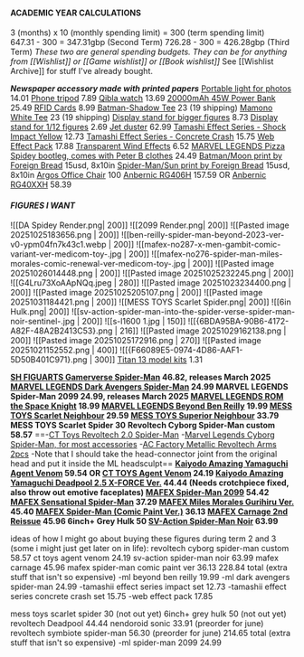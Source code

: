 #### **ACADEMIC YEAR CALCULATIONS**  
3 (months) x 10 (monthly spending limit) \= 300 (term spending limit)  
647.31 \- 300 \= 347.31gbp (Second Term)
726.28 \- 300 \= 426.28gbp (Third Term)
*These two are general spending budgets. They can be for anything from [[Wishlist]] or [[Game wishlist]] or [[Book wishlist]]*
See [[Wishlist Archive]] for stuff I've already bought.

***Newspaper accessory made with printed papers***
[Portable light for photos](https://www.aliexpress.com/item/1005006428660477.html?) 14.01
[Phone tripod](https://www.amazon.co.uk/dp/B0CQP77YP4?ref=cm_sw_r_cso_cp_apan_dp_6NN2VGV0TFFM5D67WCBQ&social_share=cm_sw_r_cso_cp_apan_dp_6NN2VGV0TFFM5D67WCBQ&titleSource=true) 7.89
[Qibla watch](https://www.aliexpress.com/item/1005004987915492.html?pvid=5652dc25-4d2e-41c9-8c0e-3bde7d8c734e&_t=gps-id%3ApcJustForYou%2Cscm-url%3A1007.13562.416251.0%2Cpvid%3A5652dc25-4d2e-41c9-8c0e-3bde7d8c734e%2Ctpp_buckets%3A668%232846%238114%231999&utparam-url=scene%3ApcJustForYou%7Cquery_from%3A%7Cx_object_id%3A1005004987915492%7C_p_origin_prod%3A) 13.69
[20000mAh 45W Power Bank](https://www.amazon.co.uk/dp/B0D6378L2B/?coliid=I1WMKZ5LXDRE5P&colid=3QR68R4Q0W63Y&th=1) 25.49
[RFID Cards](https://www.amazon.co.uk/WHonor-Blocking-Protector-Contactless-Protection/dp/B0CHHZ323V?dib=eyJ2IjoiMSJ9.3oovWHGg-Tc2LmkMhu1lva1pRWNjmBCC9_wKGJhg9-CbuF1wMvwtMVZCu-dZH5W4bZwesuyTv9Ga_SNwsD1S7KM70ghG3Ivji9gby1X_yA2l-ldbs9QvFkLulVhsgXHAS_XrO2GdpQYgca0Ae61HEsNuv0EsHuKwIgv-jU0HFb1CyyQR4-11EkvebN6Y3TgUrvuyOyElX7m1fm7CCMjxUVRGWZC042d-E0WmPF5YEKnzDG9q8csTLBDKXDnbJUX9meI_O1EaKB6v66lNUKcKOBCZTHXrpbmFR6zQZC1p4nc.qbFclqgKO2To5rtlQMiyww3nbd9douTbFoUkmKSi0Cc&dib_tag=se&keywords=RFID+Cards&qid=1759682979&sr=8-4) 8.99
[Batman-Shadow Tee](https://mamono.world/products/btm-shd) 23 (19 shipping)
[Mamono White Tee](https://mamono.world/products/skc-vs2?variant=46151394590912) 23 (19 shipping)
[Display stand for bigger figures](https://www.aliexpress.com/item/1005007402161040.html?pdp_ext_f=%7B%22sku_id%22%3A%2212000040593165571%22%7D&sourceType=1&spm=a2g0o.wish-manage-home.0.0) 8.73
[Display stand for 1/12 figures](https://www.aliexpress.com/item/1005008564504383.html?spm=a2g0o.detail.pcDetailTopMoreOtherSeller.1.49e0t3QNt3QNY9&gps-id=pcDetailTopMoreOtherSeller&scm=1007.40050.354490.0&scm_id=1007.40050.354490.0&scm-url=1007.40050.354490.0&pvid=5f05b2c3-013d-447d-bdf3-2bf0f6c05957&_t=gps-id:pcDetailTopMoreOtherSeller,scm-url:1007.40050.354490.0,pvid:5f05b2c3-013d-447d-bdf3-2bf0f6c05957,tpp_buckets:668%232846%238111%231996&pdp_ext_f=%7B%22order%22%3A%22977%22%2C%22eval%22%3A%221%22%2C%22sceneId%22%3A%2230050%22%2C%22fromPage%22%3A%22recommend%22%7D&pdp_npi=6%40dis%21GBP%212.69%212.42%21%21%213.48%213.13%21%4021039a5b17614240681107134e2f48%2112000045737340511%21rec%21UK%212834634728%21XZ%211%210%21n_tag%3A-29919%3Bd%3A936c168b%3Bm03_new_user%3A-29895%3BpisId%3A5000000191192759&utparam-url=scene%3ApcDetailTopMoreOtherSeller%7Cquery_from%3A%7Cx_object_id%3A1005008564504383%7C_p_origin_prod%3A) 2.69
[Jet duster](https://amzn.eu/d/jiffMLM) 62.99
[Tamashi Effect Series - Shock Impact Yellow](https://www.nin-nin-game.com/en/bandai-spirits/129527-tamashii-effect-series-shock-impact-yellow-ver-for-sh-figuarts-bandai-spirits-.html) 12.73
[Tamashi Effect Series - Concrete Crash](https://www.nin-nin-game.com/en/shfiguarts/181249-shfiguarts-tamashii-effect-series-concrete-crash-bandai-spirits-.html) 15.75
[Web Effect Pack](https://www.etsy.com/uk/listing/4296664472/spider-web-pack?ls=s&ga_order=most_relevant&ga_search_type=all&ga_view_type=gallery&ga_search_query=spider-man+wired+webs&ref=sr_gallery-1-2&nob=1&content_source=a8dc5400-85fb-45b7-8269-16e85af04f93%253ALT2cd38a931d447b697c36b8eb4fca0cea4d68dbaa&organic_search_click=1&logging_key=a8dc5400-85fb-45b7-8269-16e85af04f93%3ALT2cd38a931d447b697c36b8eb4fca0cea4d68dbaa&variation0=5370699452&variation1=5351334725) 17.88
[Transparent Wind Effects](https://www.aliexpress.com/item/1005009680976414.html?) 6.52
[MARVEL LEGENDS Pizza Spidey bootleg, comes with Peter B clothes](https://www.aliexpress.com/item/1005003312494959.html?) 24.49
[Batman/Moon print by Foreign Bread](https://www.inprnt.com/gallery/foreignbread/moon-batman-dc/) 15usd, 8x10in
[Spider-Man/Sun print by Foreign Bread](https://www.inprnt.com/gallery/foreignbread/sun-spider-man-marvel/) 15usd, 8x10in
[Argos Office Chair](https://www.argos.co.uk/product/4818401?clickPR=plp:52:118) 100
[Anbernic RG406H](https://www.aliexpress.com/item/1005008094973051.html?) 157.59 OR [Anbernic RG40XXH](https://www.aliexpress.com/item/1005007822652243.html?) 58.39
#### ***FIGURES I WANT***
![[DA Spidey Render.png| 200]] ![[2099 Render.png| 200]] ![[Pasted image 20251025183656.png | 200]] ![[ben-reilly-spider-man-beyond-2023-ver-v0-ypm04fn7k43c1.webp | 200]]
![[mafex-no287-x-men-gambit-comic-variant-ver-medicom-toy-.jpg | 200]] ![[mafex-no276-spider-man-miles-morales-comic-renewal-ver-medicom-toy-.jpg | 200]] ![[Pasted image 20251026014448.png | 200]] ![[Pasted image 20251025232245.png | 200]]
![[G4Lru73XoAApNQq.jpeg | 280]] ![[Pasted image 20251023234400.png | 200]] ![[Pasted image 20251025205107.png | 200]] ![[Pasted image 20251031184421.png | 200]]
![[MESS TOYS Scarlet Spider.png| 200]] ![[6in Hulk.png| 200]] ![[sv-action-spider-man-into-the-spider-verse-spider-man-noir-sentinel-.jpg | 200]] ![[s-l1600 1.jpg | 150]]  ![[{6BDA95BA-90B6-4172-A82F-48A2B2413C53}.png | 216]] ![[Pasted image 20251029162138.png | 200]] ![[Pasted image 20251025172916.png | 270]]
![[Pasted image 20251021152552.png | 400]] ![[{F66089E5-0974-4D86-AAF1-5D50B401C971}.png | 300]]
[Titan 13 model kits](https://www.aliexpress.com/item/1005007772924507.html?) 1.31

**[SH FIGUARTS Gamerverse Spider-Man](https://www.nin-nin-game.com/en/shfiguarts/194482-shfiguarts-marvel-gamerverse-spider-man-bandai-spirits-.html) 46.82, releases March 2025
[MARVEL LEGENDS Dark Avengers Spider-Man](https://forbiddenplanet.com/474468-dark-avengers-marvel-legends-action-figure-spider-man/) 24.99
MARVEL LEGENDS Spider-Man 2099 24.99, releases March 2025
[MARVEL LEGENDS ROM the Space Knight](https://amzn.eu/d/ajvx07g) 18.99
[MARVEL LEGENDS Beyond Ben Reilly](https://amzn.eu/d/jlz3ONp) 19.99
[MESS TOYS Scarlet Neighbour](https://www.aliexpress.com/item/1005008455372278.html?spm=a2g0o.productlist.main.16.3131371dRa59b9&aem_p4p_detail=20251023153121639178736197720001270066&algo_pvid=7116a286-2963-4c6c-8d2d-3a0d39100d26&algo_exp_id=7116a286-2963-4c6c-8d2d-3a0d39100d26-15&pdp_ext_f=%7B%22order%22%3A%223385%22%2C%22eval%22%3A%221%22%2C%22fromPage%22%3A%22search%22%7D&pdp_npi=6%40dis%21GBP%2165.76%2129.59%21%21%21606.64%21272.97%21%40210384cc17612586809564616e96bc%2112000050857874619%21sea%21UK%212834634728%21X%211%210%21n_tag%3A-29919%3Bd%3A936c168b%3Bm03_new_user%3A-29895&curPageLogUid=EmZ3lUOIqSrC&utparam-url=scene%3Asearch%7Cquery_from%3A%7Cx_object_id%3A1005008455372278%7C_p_origin_prod%3A&search_p4p_id=20251023153121639178736197720001270066_4) 29.59
[MESS TOYS Superior Neighbour](https://www.aliexpress.com/item/1005008114383112.html?pdp_ext_f=%7B%22sku_id%22%3A%2212000050508736521%22%7D&sourceType=1&spm=a2g0o.wish-manage-home.0.0) 33.79
MESS TOYS Scarlet Spider 30**
**Revoltech Cyborg Spider-Man custom 58.57**
==-[CT Toys Revoltech 2.0 Spider-Man](https://www.aliexpress.com/item/1005008114088633.html?pdp_ext_f=%7B%22sku_id%22%3A%221200-0045917576622%22%7D&sourceType=1&spm=a2g0o.wish-manage-home.0.0)
-[Marvel Legends Cyborg Spider-Man, for most accessories](https://www.comicsandcocktails.co.uk/store/Marvel-Legends-6-Spider-Man-Vintage-Cyborg-Spider-Man-p777540968)
-[AC Factory Metallic Revoltech Arms 2pcs](https://www.aliexpress.com/item/1005009914479336.html?pdp_ext_f=%7B%22sku_id%22%3A%2212000051171781541%22%7D&sourceType=1&spm=a2g0o.wish-manage-home.0.0)
-Note that I should take the head-connector joint from the original head and put it inside the ML headsculpt==
**[Kaiyodo Amazing Yamaguchi Agent Venom](https://www.nin-nin-game.com/en/revoltech/137765-amazing-yamaguchi-revoltech-spider-man-agent-venom-reissue-kaiyodo-.html) 59.54 OR [CT TOYS Agent Venom](https://www.aliexpress.com/item/1005008599736758.html?) 24.19
[Kaiyodo Amazing Yamaguchi Deadpool 2.5 X-FORCE Ver.](https://www.nin-nin-game.com/en/marvel-dc-comics/131795-amazing-yamaguchi-revoltech-marvel-comics-deadpool-ver-25-x-force-colors-kaiyodo-.html) 44.44 (Needs crotchpiece fixed, also throw out emotive faceplates)
[MAFEX Spider-Man 2099](https://www.nin-nin-game.com/en/mafex/121085-mafex-no-239-spider-man-spider-man-2099-comic-ver-medicom-toy-.html) 54.42
[MAFEX Sensational Spider-Man](https://www.nin-nin-game.com/en/mafex/196338-mafex-no143-spider-man-ben-reilly-comics-ver-2nd-reissue-medicom-toy-.html) 37.29
[MAFEX Miles Morales Gurihiru Ver.](https://www.nin-nin-game.com/en/mafex/184928-mafex-no276-spider-man-miles-morales-comic-renewal-ver-medicom-toy-.html) 45.40
[MAFEX Spider-Man (Comic Paint Ver.)](https://www.nin-nin-game.com/en/mafex/205136-mafex-no287-x-men-gambit-comic-variant-ver-medicom-toy-.html) 36.13
[MAFEX Carnage 2nd Reissue](https://www.hlj.com/mafex-carnage-comic-ver-medmafex-118) 45.96
6inch+ Grey Hulk 50
[SV-Action Spider-Man Noir](https://www.nin-nin-game.com/en/spider-man/98019-sv-action-spider-man-into-the-spider-verse-spider-man-noir-sentinel-.html) 63.99**

ideas of how I might go about buying these figures during term 2 and 3 (some i might just get later on in life):
revoltech cyborg spider-man custom 58.57 
ct toys agent venom 24.19
sv-action spider-man noir 63.99
mafex carnage 45.96
mafex spider-man comic paint ver 36.13
228.84 total
(extra stuff that isn't so expensive)
-ml beyond ben reilly 19.99
-ml dark avengers spider-man 24.99
-tamashii effect series impact set 12.73
-tamashii effect series concrete crash set 15.75
-web effect pack 17.85

mess toys scarlet spider 30 (not out yet)
6inch+ grey hulk 50 (not out yet)
revoltech Deadpool 44.44
nendoroid sonic 33.91 (preorder for june)
revoltech symbiote spider-man 56.30 (preorder for june)
214.65 total
(extra stuff that isn't so expensive)
-ml spider-man 2099 24.99